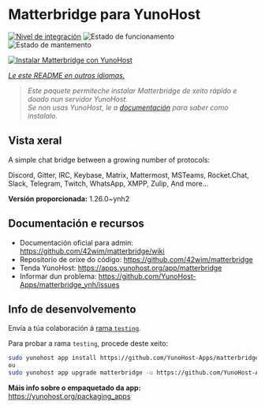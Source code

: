 <!--
NOTA: Este README foi creado automáticamente por <https://github.com/YunoHost/apps/tree/master/tools/readme_generator>
NON debe editarse manualmente.
-->

# Matterbridge para YunoHost

[![Nivel de integración](https://dash.yunohost.org/integration/matterbridge.svg)](https://dash.yunohost.org/appci/app/matterbridge) ![Estado de funcionamento](https://ci-apps.yunohost.org/ci/badges/matterbridge.status.svg) ![Estado de mantemento](https://ci-apps.yunohost.org/ci/badges/matterbridge.maintain.svg)

[![Instalar Matterbridge con YunoHost](https://install-app.yunohost.org/install-with-yunohost.svg)](https://install-app.yunohost.org/?app=matterbridge)

*[Le este README en outros idiomas.](./ALL_README.md)*

> *Este paquete permíteche instalar Matterbridge de xeito rápido e doado nun servidor YunoHost.*  
> *Se non usas YunoHost, le a [documentación](https://yunohost.org/install) para saber como instalalo.*

## Vista xeral

A simple chat bridge between a growing number of protocols:

Discord, Gitter, IRC, Keybase, Matrix, Mattermost, MSTeams, Rocket.Chat, Slack, Telegram, Twitch, WhatsApp, XMPP, Zulip, And more... 


**Versión proporcionada:** 1.26.0~ynh2
## Documentación e recursos

- Documentación oficial para admin: <https://github.com/42wim/matterbridge/wiki>
- Repositorio de orixe do código: <https://github.com/42wim/matterbridge>
- Tenda YunoHost: <https://apps.yunohost.org/app/matterbridge>
- Informar dun problema: <https://github.com/YunoHost-Apps/matterbridge_ynh/issues>

## Info de desenvolvemento

Envía a túa colaboración á [rama `testing`](https://github.com/YunoHost-Apps/matterbridge_ynh/tree/testing).

Para probar a rama `testing`, procede deste xeito:

```bash
sudo yunohost app install https://github.com/YunoHost-Apps/matterbridge_ynh/tree/testing --debug
ou
sudo yunohost app upgrade matterbridge -u https://github.com/YunoHost-Apps/matterbridge_ynh/tree/testing --debug
```

**Máis info sobre o empaquetado da app:** <https://yunohost.org/packaging_apps>
